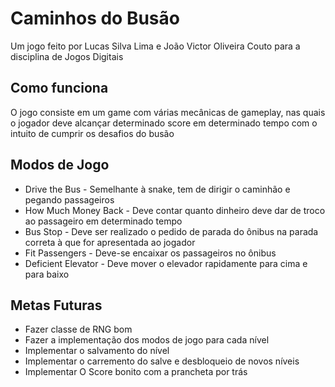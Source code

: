 # Caminhos do Busão

Um jogo feito por Lucas Silva Lima e João Victor Oliveira Couto para a disciplina de Jogos Digitais

## Como funciona

O jogo consiste em um game com várias mecânicas de gameplay, nas quais o jogador deve alcançar determinado score em determinado tempo com o intuito de cumprir os desafios do busão

## Modos de Jogo

* Drive the Bus - Semelhante à snake, tem de dirigir o caminhão e pegando passageiros
* How Much Money Back - Deve contar quanto dinheiro deve dar de troco ao passageiro em determinado tempo
* Bus Stop - Deve ser realizado o pedido de parada do ônibus na parada correta à que for apresentada ao jogador
* Fit Passengers - Deve-se encaixar os passageiros no ônibus
* Deficient Elevator - Deve mover o elevador rapidamente para cima e para baixo

## Metas Futuras

* Fazer classe de RNG bom
* Fazer a implementação dos modos de jogo para cada nível
* Implementar o salvamento do nível
* Implementar o carremento do salve e desbloqueio de novos níveis
* Implementar O Score bonito com a prancheta por trás
